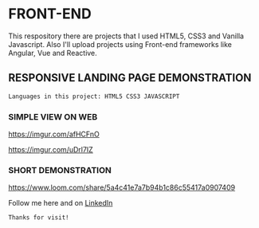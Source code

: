 # FRONT-END
This respository there are projects that I used HTML5, CSS3 and Vanilla Javascript. Also I'll upload projects using Front-end frameworks like Angular, Vue and Reactive.


## RESPONSIVE LANDING PAGE DEMONSTRATION
``` bash
Languages in this project: HTML5 CSS3 JAVASCRIPT
```
### SIMPLE VIEW ON WEB</br>

https://imgur.com/afHCFnO</P>
https://imgur.com/uDrl7IZ


### SHORT DEMONSTRATION</br>

https://www.loom.com/share/5a4c41e7a7b94b1c86c55417a0907409


Follow me here and on <a href="https://www.linkedin.com/in/paulo-santoro-44a88318/">LinkedIn</a>

``` bash
Thanks for visit!
```
